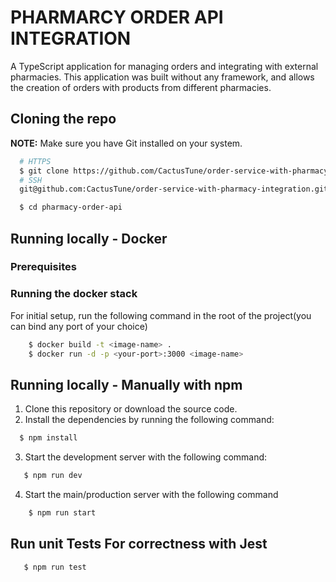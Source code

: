 # PHARMARCY ORDER API INTEGRATION

A TypeScript application for managing orders and integrating with external pharmacies. This application was built without any framework, and allows the creation of orders with products from different pharmacies.
## Cloning the repo

**NOTE:** Make sure you have Git installed on your system.

```bash
  # HTTPS
  $ git clone https://github.com/CactusTune/order-service-with-pharmacy-integration.git
  # SSH
  git@github.com:CactusTune/order-service-with-pharmacy-integration.git

  $ cd pharmacy-order-api
```

## Running locally - Docker

### Prerequisites

### Running the docker stack

For initial setup, run the following command in the root of the project(you can bind any port of your choice)

```bash
    $ docker build -t <image-name> .
    $ docker run -d -p <your-port>:3000 <image-name>
```

## Running locally - Manually with npm 

1. Clone this repository or download the source code.
2. Install the dependencies by running the following command: 
  ```bash
    $ npm install
  ```

3. Start the development server with the following command: 
 ```bash
    $ npm run dev
 ```

4. Start the main/production server with the following command
```bash
    $ npm run start
 ```

 ## Run unit Tests For correctness with Jest
 ```bash
    $ npm run test
 ```
